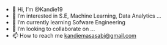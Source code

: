 - 👋 Hi, I’m @Kandie19
- 👀 I’m interested in S.E, Machine Learning, Data Analytics ...
- 🌱 I’m currently learning Sofware Engineering 
- 💞️ I’m looking to collaborate on ...
- 📫 How to reach me kandiemasasabi@gmail.com

<!---
Kandie19/Kandie19 is a ✨ special ✨ repository because its `README.md` (this file) appears on your GitHub profile.
You can click the Preview link to take a look at your changes.
--->
